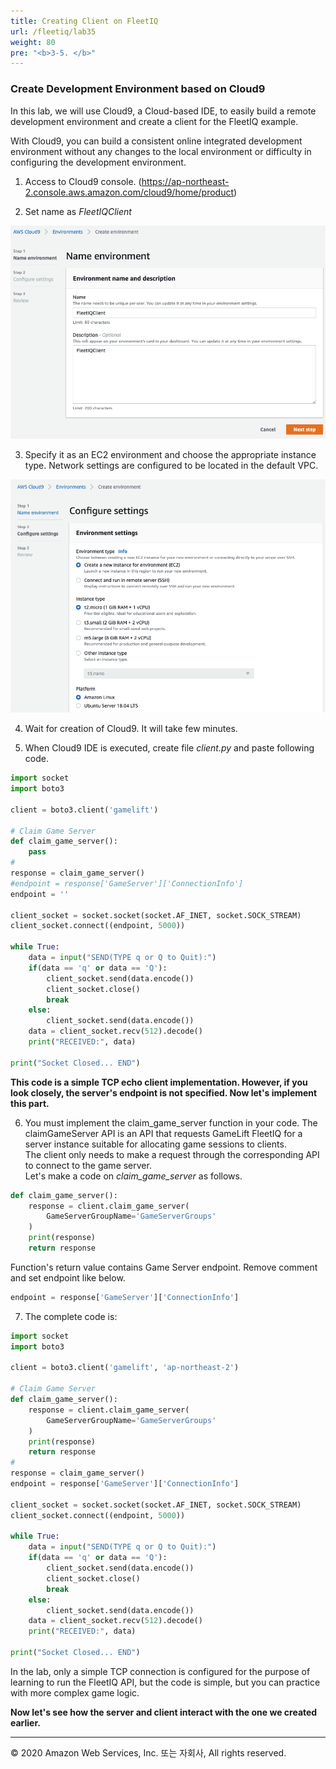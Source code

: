 ```yaml
---
title: Creating Client on FleetIQ
url: /fleetiq/lab35
weight: 80
pre: "<b>3-5. </b>"
---
```


### Create Development Environment based on Cloud9

In this lab, we will use Cloud9, a Cloud-based IDE, to easily build a remote development environment and create a client for the FleetIQ example.

With Cloud9, you can build a consistent online integrated development environment without any changes to the local environment or difficulty in configuring the development environment.

1. Access to Cloud9 console. (https://ap-northeast-2.console.aws.amazon.com/cloud9/home/product)

2. Set name as *FleetIQClient*

![C9](./images/C9-1.png)

3. Specify it as an EC2 environment and choose the appropriate instance type. Network settings are configured to be located in the default VPC.

![CL](./images/CL-1.png)

4. Wait for creation of Cloud9. It will take few minutes.

5. When Cloud9 IDE is executed, create file *client.py* and paste following code.

```python
import socket
import boto3

client = boto3.client('gamelift')

# Claim Game Server
def claim_game_server():
    pass
#
response = claim_game_server()
#endpoint = response['GameServer']['ConnectionInfo']
endpoint = ''

client_socket = socket.socket(socket.AF_INET, socket.SOCK_STREAM)
client_socket.connect((endpoint, 5000))

while True:
    data = input("SEND(TYPE q or Q to Quit):")
    if(data == 'q' or data == 'Q'):
        client_socket.send(data.encode())
        client_socket.close()
        break
    else:
        client_socket.send(data.encode())
    data = client_socket.recv(512).decode()
    print("RECEIVED:", data)

print("Socket Closed... END")
```

**This code is a simple TCP echo client implementation. However, if you look closely, the server's endpoint is not specified. Now let's implement this part.**

6. You must implement the claim_game_server function in your code. The claimGameServer API is an API that requests GameLift FleetIQ for a server instance suitable for allocating game sessions to clients.    
The client only needs to make a request through the corresponding API to connect to the game server.    
Let's make a code on *claim_game_server* as follows.

```python
def claim_game_server():
    response = client.claim_game_server(
        GameServerGroupName='GameServerGroups'
    )
    print(response)
    return response
```

Function's return value contains Game Server endpoint. Remove comment and set endpoint like below.

```python
endpoint = response['GameServer']['ConnectionInfo']
```

7. The complete code is:

```python
import socket
import boto3

client = boto3.client('gamelift', 'ap-northeast-2')

# Claim Game Server
def claim_game_server():
    response = client.claim_game_server(
        GameServerGroupName='GameServerGroups'
    )
    print(response)
    return response
#
response = claim_game_server()
endpoint = response['GameServer']['ConnectionInfo']

client_socket = socket.socket(socket.AF_INET, socket.SOCK_STREAM)
client_socket.connect((endpoint, 5000))

while True:
    data = input("SEND(TYPE q or Q to Quit):")
    if(data == 'q' or data == 'Q'):
        client_socket.send(data.encode())
        client_socket.close()
        break
    else:
        client_socket.send(data.encode())
    data = client_socket.recv(512).decode()
    print("RECEIVED:", data)

print("Socket Closed... END")
```


In the lab, only a simple TCP connection is configured for the purpose of learning to run the FleetIQ API, but the code is simple, but you can practice with more complex game logic.

**Now let's see how the server and client interact with the one we created earlier.**

---
<p align="left">
© 2020 Amazon Web Services, Inc. 또는 자회사, All rights reserved.
</p>
